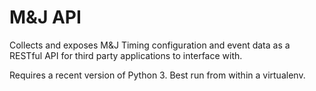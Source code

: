 # M&J API
Collects and exposes M&J Timing configuration and event data as a RESTful API for third party applications to interface with.

Requires a recent version of Python 3. Best run from within a virtualenv.
